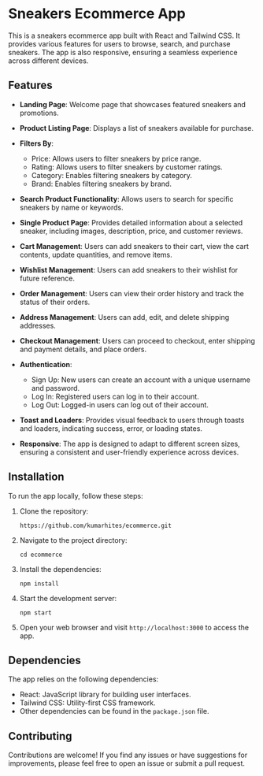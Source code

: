 # Sneakers Ecommerce App

This is a sneakers ecommerce app built with React and Tailwind CSS. It provides various features for users to browse, search, and purchase sneakers. The app is also responsive, ensuring a seamless experience across different devices.

## Features

- **Landing Page**: Welcome page that showcases featured sneakers and promotions.

- **Product Listing Page**: Displays a list of sneakers available for purchase.

- **Filters By**:
  - Price: Allows users to filter sneakers by price range.
  - Rating: Allows users to filter sneakers by customer ratings.
  - Category: Enables filtering sneakers by category.
  - Brand: Enables filtering sneakers by brand.

- **Search Product Functionality**: Allows users to search for specific sneakers by name or keywords.

- **Single Product Page**: Provides detailed information about a selected sneaker, including images, description, price, and customer reviews.

- **Cart Management**: Users can add sneakers to their cart, view the cart contents, update quantities, and remove items.

- **Wishlist Management**: Users can add sneakers to their wishlist for future reference.

- **Order Management**: Users can view their order history and track the status of their orders.

- **Address Management**: Users can add, edit, and delete shipping addresses.

- **Checkout Management**: Users can proceed to checkout, enter shipping and payment details, and place orders.

- **Authentication**:
  - Sign Up: New users can create an account with a unique username and password.
  - Log In: Registered users can log in to their account.
  - Log Out: Logged-in users can log out of their account.

- **Toast and Loaders**: Provides visual feedback to users through toasts and loaders, indicating success, error, or loading states.

- **Responsive**: The app is designed to adapt to different screen sizes, ensuring a consistent and user-friendly experience across devices.

## Installation

To run the app locally, follow these steps:

1. Clone the repository:

   ```shell
   https://github.com/kumarhites/ecommerce.git
   ```

2. Navigate to the project directory:

   ```shell
   cd ecommerce
   ```

3. Install the dependencies:

   ```shell
   npm install
   ```

4. Start the development server:

   ```shell
   npm start
   ```

5. Open your web browser and visit `http://localhost:3000` to access the app.

## Dependencies

The app relies on the following dependencies:

- React: JavaScript library for building user interfaces.
- Tailwind CSS: Utility-first CSS framework.
- Other dependencies can be found in the `package.json` file.

## Contributing

Contributions are welcome! If you find any issues or have suggestions for improvements, please feel free to open an issue or submit a pull request.

